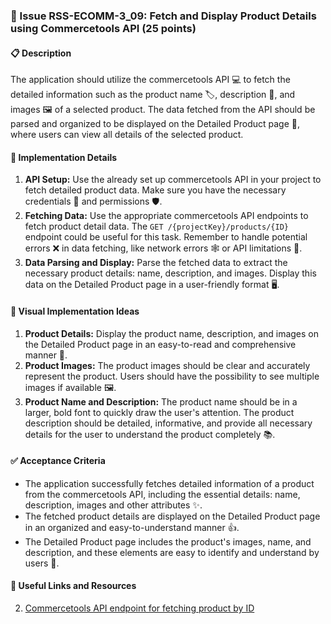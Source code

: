 ### 🎯 Issue RSS-ECOMM-3_09: Fetch and Display Product Details using Commercetools API (25 points)

#### 📋 Description

The application should utilize the commercetools API 💻 to fetch the detailed information such as the product name 🏷️, description 📝, and images 🖼️ of a selected product. The data fetched from the API should be parsed and organized to be displayed on the Detailed Product page 📄, where users can view all details of the selected product.

#### 🔨 Implementation Details

1. **API Setup:** Use the already set up commercetools API in your project to fetch detailed product data. Make sure you have the necessary credentials 🔑 and permissions 🛡️.
2. **Fetching Data:** Use the appropriate commercetools API endpoints to fetch product detail data. The `GET /{projectKey}/products/{ID}` endpoint could be useful for this task. Remember to handle potential errors ❌ in data fetching, like network errors 🕸️ or API limitations 🚧.
3. **Data Parsing and Display:** Parse the fetched data to extract the necessary product details: name, description, and images. Display this data on the Detailed Product page in a user-friendly format 🖥️.

#### 🎨 Visual Implementation Ideas

1. **Product Details:** Display the product name, description, and images on the Detailed Product page in an easy-to-read and comprehensive manner 📖.
2. **Product Images:** The product images should be clear and accurately represent the product. Users should have the possibility to see multiple images if available 🖼️.
3. **Product Name and Description:** The product name should be in a larger, bold font to quickly draw the user's attention. The product description should be detailed, informative, and provide all necessary details for the user to understand the product completely 📚.

#### ✅ Acceptance Criteria

- The application successfully fetches detailed information of a product from the commercetools API, including the essential details: name, description, images and other attributes ✨.
- The fetched product details are displayed on the Detailed Product page in an organized and easy-to-understand manner 👍.
- The Detailed Product page includes the product's images, name, and description, and these elements are easy to identify and understand by users 👥.

#### 🔗 Useful Links and Resources

2. [Commercetools API endpoint for fetching product by ID](https://docs.commercetools.com/api/projects/products#get-product-by-id)

